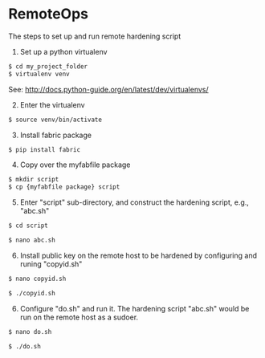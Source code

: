 # RemoteOps

The steps to set up and run remote hardening script

1. Set up a python virtualenv 
```sh 
$ cd my_project_folder
$ virtualenv venv
```
See:
http://docs.python-guide.org/en/latest/dev/virtualenvs/


2. Enter the virtualenv
```sh 
$ source venv/bin/activate
```

3. Install fabric package
```sh 
$ pip install fabric
```

4. Copy over the myfabfile package
```sh 
$ mkdir script
$ cp {myfabfile package} script
```

5. Enter "script" sub-directory, and construct the hardening script, e.g.,  "abc.sh"
```sh 
$ cd script

$ nano abc.sh
```


6. Install public key on the remote host to be hardened by configuring and runing "copyid.sh"
```sh 
$ nano copyid.sh

$ ./copyid.sh
```


6. Configure "do.sh" and run it. The hardening script "abc.sh" would be run on the remote host as a sudoer. 
```sh 
$ nano do.sh

$ ./do.sh
```





